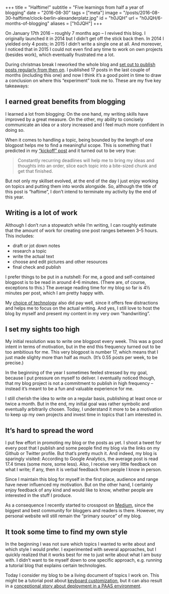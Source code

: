 +++
title = "Halftime!"
subtitle = "Five learnings from half a year of blogging"
date = "2016-08-30"
tags = ["meta"]
image = "/posts/2016-08-30-halftime/clock-berlin-alexanderplatz.jpg"
id = "h0JQH"
url = "h0JQH/6-months-of-blogging"
aliases = ["h0JQH"]
+++

On January 17th 2016 – roughly 7 months ago – I revived this blog. I originally launched it in 2014 but I didn’t get off the stick back then. In 2014 I yielded only 4 posts; in 2015 I didn’t write a single one at all. And moreover, I noticed that in 2015 I could not even find any time to work on own projects (besides work), which eventually frustrated me a lot.

During christmas break I reworked the whole blog and [set out to publish posts regularly from then on](/e9gb1/put-your-stuff-into-the-world). I published 17 posts in the last couple of months (including this one) and now I think it’s a good point in time to draw a conclusion on where this “experiment” took me to. These are my five key takeaways:

## I earned great benefits from blogging

I learned a lot from blogging: On the one hand, my writing skills have improved by a great measure. On the other, my ability to concisely communicate an idea or a story increased and I feel much more confident in doing so.

When it comes to handling a topic, being bounded by the length of one blogpost helps me to find a meaningful scope. This is something that I predicted in my [“kickoff” post](/e9gb1/put-your-stuff-into-the-world) and it turned out to be very true:

> Constantly recurring deadlines will help me to bring my ideas and thoughts into an order, slice each topic into a bite-sized chunk and get that finished.

But not only my skillset evolved, at the end of the day I just enjoy working on topics and putting them into words alongside. So, although the title of this post is “haftime”, I don’t intend to terminate my activity by the end of this year.

## Writing is a lot of work

Although I don’t run a stopwatch while I’m writing, I can roughly estimate that the amount of work for creating one post ranges between 3–5 hours. This includes:

- draft or jot down notes
- research a topic
- write the actual text
- choose and edit pictures and other resources
- final check and publish

I prefer things to be put in a nutshell: For me, a good and self-contained blogpost is to be read in around 4–6 minutes. (There are, of course, exceptions to this.) The average reading time for my blog so far is 4½ minutes per post, which I am pretty happy with.

My [choice of technology](/cpQw4/behind-the-scenes) also did pay well, since it offers few distractions and helps me to focus on the actual writing. And yes, I still love to host the blog by myself and present my content in my very own “handwriting”.

## I set my sights too high

My initial resolution was to write one blogpost every week. This was a good intent in terms of motivation, but in the end this frequency turned out to be too ambitious for me. This very blogpost is number 17, which means that I just made slighty more than half as much. (It’s 0.55 posts per week, to be precise.)

In the beginning of the year I sometimes feeled stressed by my goal, because I put pressure on myself to deliver. I eventually noticed though, that my blog project is not a commitment to publish in high frequency – instead it’s meant to be a fun and valuable experience for me.

I still cherish the idea to write on a regular basis, publishing at least once or twice a month. But in the end, my initial goal was rather symbolic and eventually arbitrarily chosen. Today, I understand it more to be a motivation to keep up my own projects and invest time in topics that I am interested in.

## It’s hard to spread the word

I put few effort in promoting my blog or the posts as yet. I shoot a tweet for every post that I publish and some people find my blog via the links on my Github or Twitter profile. But that’s pretty much it. And indeed, my blog is sparingly visited: According to Google Analytics, the average post is read 17.4 times (some more, some less). Also, I receive very little feedback on what I write; if any, then it is verbal feedback from people I know in person.

Since I maintain this blog for myself in the first place, audience and range have never influenced my motivation. But on the other hand, I certainly enjoy feedback of any kind and would like to know, whether people are interested in the stuff I produce.

As a consequence I recently started to crosspost on [Medium](https://medium.com/@jotaen), since the biggest and best community for bloggers and readers is there. However, my personal website will still remain the “primary source” of my blog.

## It took some time to find my own style

In the beginning I was not sure which topics I wanted to write about and which style I would prefer. I experimented with several approaches, but I quickly realized that it works best for me to just write about what I am busy with. I didn’t want to tie myself down to one specific approach, e.g. running a tutorial blog that explains certain technologies.

Today I consider my blog to be a living document of topics I work on. This might be a tutorial post about [keyboard customization](/4haPC/stop-using-ascii-art), but it can also result in a [conceptional story about deployment in a PAAS environment](/Tt7Yh/deployment-and-operating).
